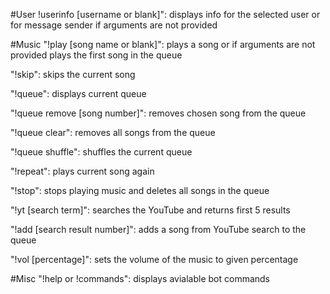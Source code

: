 #User
!userinfo [username or blank]": displays info for the selected user or for message sender if arguments are not provided

#Music
"!play [song name or blank]": plays a song or if arguments are not provided plays the first song in the queue

"!skip": skips the current song

"!queue": displays current queue

"!queue remove [song number]": removes chosen song from the queue

"!queue clear": removes all songs from the queue

"!queue shuffle": shuffles the current queue

"!repeat": plays current song again

"!stop": stops playing music and deletes all songs in the queue

"!yt [search term]": searches the YouTube and returns first 5 results

"!add [search result number]": adds a song from YouTube search to the queue

"!vol [percentage]": sets the volume of the music to given percentage

#Misc
"!help or !commands": displays avialable bot commands
